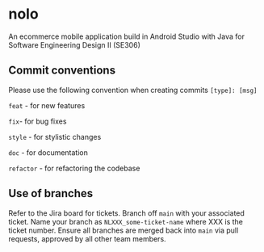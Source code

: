 # nolo
An ecommerce mobile application build in Android Studio with Java for Software Engineering Design II (SE306)

## Commit conventions
Please use the following convention when creating commits `[type]: [msg]`

`feat` - for new features

`fix`- for bug fixes

`style` - for stylistic changes

`doc` - for documentation

`refactor` - for refactoring the codebase

## Use of branches
Refer to the Jira board for tickets. Branch off `main` with your associated ticket. Name your branch as `NLXXX_some-ticket-name` where XXX is the ticket number. Ensure all branches are merged back into `main` via pull requests, approved by all other team members.


